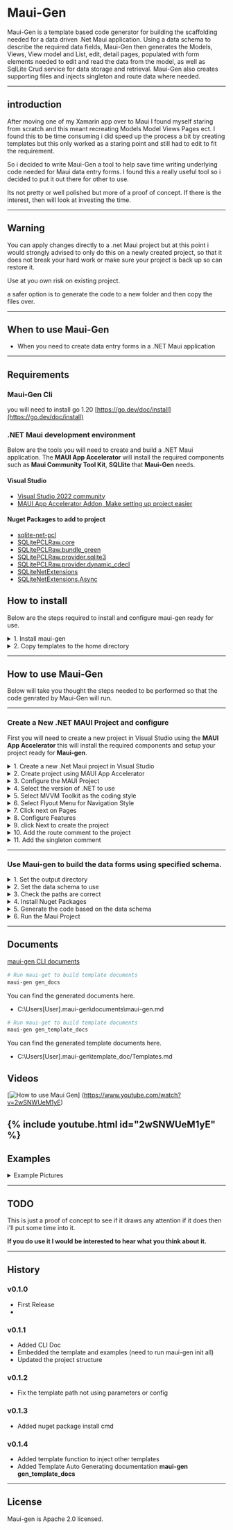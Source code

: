 # Maui-Gen

Maui-Gen is a template based code generator for building the scaffolding needed for a data driven .Net Maui application. 
Using a data schema to describe the required data fields, Maui-Gen then generates the Models, Views, View model and List, edit, detail pages, populated with form elements needed to edit and read the data from the model, as well as SqlLite Crud service for data storage and retrieval.
Maui-Gen also creates supporting files  and injects singleton and route data where needed.

---

## introduction

After moving one of my Xamarin app over to Maui I found myself staring from scratch and this meant recreating Models Model Views Pages ect.
I found this to be time consuming i did speed up the process a bit by creating templates but this only worked as a staring point and still had to edit to fit the requirement.

So i decided to write Maui-Gen a tool to help save time writing underlying code needed for Maui data entry forms. 
I found this a really useful tool so i decided to put it out there for other to use. 

Its not pretty or well polished but more of a proof of concept. If there is the interest, then will look at investing the time.

---

## Warning 

You can apply changes directly to a .net Maui project but at this point i would strongly advised to only do this on a newly created project,
so that it does not break your hard work or make sure your project is back up so can restore it.

Use at you own risk on existing project.

a safer option is to generate the code to a new folder and then copy the files over.

---

## When to use Maui-Gen
- When you need to create data entry forms in a .NET Maui application

---

## Requirements

### Maui-Gen Cli
you will need to install go 1.20 [https://go.dev/doc/install](https://go.dev/doc/install)

### .NET Maui development environment
Below are the tools you will need to create and build a .NET Maui application. The **MAUI App Accelerator** will install the required components such as **Maui Community Tool Kit**, **SQLlite** that **Maui-Gen** needs.

#### Visual Studio
- [Visual Studio 2022 community](https://visualstudio.microsoft.com/vs/community/)
- [MAUI App Accelerator Addon, Make setting up project easier](https://marketplace.visualstudio.com/items?itemName=MattLaceyLtd.MauiAppAccelerator)

#### Nuget Packages to add to project

- [sqlite-net-pcl](https://www.nuget.org/packages/sqlite-net-pcl)
- [SQLitePCLRaw.core](https://www.nuget.org/packages/SQLitePCLRaw.core)
- [SQLitePCLRaw.bundle_green](https://www.nuget.org/packages/SQLitePCLRaw.bundle_green)
- [SQLitePCLRaw.provider.sqlite3](https://www.nuget.org/packages/SQLitePCLRaw.provider.sqlite3)
- [SQLitePCLRaw.provider.dynamic_cdecl](https://www.nuget.org/packages/SQLitePCLRaw.provider.dynamic_cdecl)
- [SQLiteNetExtensions](https://www.nuget.org/packages/SQLiteNetExtensions/)
- [SQLiteNetExtensions.Async](https://www.nuget.org/packages/SQLiteNetExtensions.Async)


## How to install 
Below are the steps required to install and configure maui-gen ready for use.
<details>
<summary>1. Install maui-gen</summary

 To install Maui-gen run the command below 
 ```yaml
 go install github.com/Mrpye/maui-gen
```

</details>

<details>
<summary>2. Copy templates to the home directory</summary

 Run the command below, this will copy the templates to your home directory so that you can add your own customization and look at some data schema examples.
 ```yaml
 maui-gen init all
 ```

</details>

---

## How to use Maui-Gen
Below will take you thought the steps needed to be performed so that the code genrated by Maui-Gen will run.

---

### Create a New .NET MAUI Project and configure

First you will need to create a new project in Visual Studio using the **MAUI App Accelerator** this will install the required components and setup your project ready for **Maui-gen**. 

<details>
<summary>1. Create a new .Net Maui project in Visual Studio</summary

Open **Visual Studio** and create a new project this will start the project selection menu. 


![New Project](documents/img/new_project.png)

</details>

<details>
<summary>2. Create project using MAUI App Accelerator </summary



Select the **MAUI App Accelerator** to start the project wizard.



![App Accelerator](documents/img/app_accelerator.png)

</details>

<details>
<summary>3. Configure the MAUI Project</summary



Enter the project name and solution name.
- **Make a note of the path where the project will be created**
- **Also solution Name this will be the namespace we will use later.**



![Configure Project](documents/img/configure_maui_app.png)

</details>

<details>
<summary>4. Select the version of .NET to use</summary



Select the .NET version to use either .Net 6 or .NET 7. 



![.Net Version](documents/img/app_accelerator_net_version.png)

</details>

<details>
<summary>5. Select MVVM Toolkit as the coding style</summary



Select the MVVM Toolkit



![Code Style](documents/img/app_accelerator_code_style.png)

</details>

<details>
<summary>6. Select Flyout Menu for Navigation Style</summary



You can select Flyout or Tabs



![Navigation](documents/img/app_accelerator_nav.png)

</details>

<details>
<summary>7. Click next on Pages</summary



You can just click next on the pages.



![Pages](documents/img/app_accelerator_pages.png)

</details>

<details>
<summary>8. Configure Features</summary



Add the following libraries:
- MAUI Community Toolkit
- sqllite-net-pcl



![Features](documents/img/app_accelerator_features.png)

</details>

<details>
<summary>9. click Next to create the project</summary



MAUI App Accelerator will create the project



![Solution Explorer](documents/img/solution_explorer.png)

</details>

<details>
<summary>10. Add the route comment to the project</summary




- So that Maui-gen knows where to inject the route code it uses the following comment
```c#
//<%REGISTER_ROUTE%>
```






- You will need to add this to the file **AppShell.xaml.cs**
![AppShell](documents/img/app_shell.png)
 - Add the comment just below the InitializeComponent and save changes.
```c#
public partial class AppShell : Shell
{
	public AppShell()
	{
		InitializeComponent();

        //<%REGISTER_ROUTE%>
    }
}
```





</details>


<details>
<summary>11. Add the singleton comment</summary



- So that Maui-gen knows where to inject the singleton code it uses the following comment
```c#
//<%REGISTER_SINGLETON%
```

- You will need to add this to the file **AppShell.xaml.cs**
![MauiProgram](documents/img/maui_program.png)
-  Add the comment just below the **builder.Services.AddSingleton<MainViewModel();** and save changes.
```c#
public static class MauiProgram {
    public static MauiApp CreateMauiApp() {
        var builder = MauiApp.CreateBuilder();
        builder
           .UseMauiApp<App()
            .UseMauiCommunityToolkit()
            .ConfigureFonts(fonts = {
                fonts.AddFont("OpenSans-Regular.ttf", "OpenSansRegular");
                fonts.AddFont("OpenSans-Semibold.ttf", "OpenSansSemibold");
            });

        builder.Services.AddSingleton<MainViewModel();

       //<%REGISTER_SINGLETON%

        builder.Services.AddSingleton<MainPage();

        return builder.Build();
    }
}
```

</details>


---

### Use Maui-gen to build the data forms using specified schema.



<details>
<summary>1. Set the output directory</summary



First we need to tell **Maui-gen** where to output the generated code to.
In this case we are pointing it to the **DemoMauiApp** created earlier.

**Note!** Make sure it is the directory where all the code is, see below.



![MauiProgram](documents/img/project_folder.png)



Run the following command to set the output directory. 
This is where Maui-gen will output the code to.

**Adjust the path to point to your project.**

```bash
maui-gen set output "C:\projects\Net\DemoMauiApp\DemoMauiApp"
```



</details>

<details>
<summary>2. Set the data schema to use</summary



Under your home directory where the **Maui-gen** templates are saved are some example schemas. we are going to set maui-gen to use one of these schemas.

```bash
maui-gen set schema "C:\Users\[user]\.maui-gen\examples\person_and_pet.yaml"
```



</details>

 
<details>
<summary>3. Check the paths are correct</summary



You can check what paths are set by using the following command this will open the config file in notepad.

```bash
maui-gen set edit
```



</details>

<details>
<summary>4. Install Nuget Packages</summary

You will need to install the following packages into the project.

- Use the maui-gen install tool 

```bash
maui-gen nuget install --output [project_path]
```

- Or if you set the output using the **maui-gen set output** then you can just use

```bash
maui-gen nuget install
```

- Or add each package using the nuget install in Visual Studio

```bash
SQLitePCLRaw.core
SQLitePCLRaw.bundle_green
SQLitePCLRaw.provider.sqlite3
SQLitePCLRaw.provider.dynamic_cdecl
SQLiteNetExtensions
SQLiteNetExtensions.Async

```

- Or open command prompt and cd to the project directory then paste the following code into the command prompt.
  
```bash
cd C:\projects\Net\MauiGenDemoApp\MauiGenDemoApp

dotnet add C:\projects\Net\MauiGenDemoApp\MauiGenDemoApp package SQLitePCLRaw.core
dotnet add package SQLitePCLRaw.bundle_green
dotnet add package SQLitePCLRaw.provider.sqlite3
dotnet add package SQLitePCLRaw.provider.dynamic_cdecl
dotnet add package SQLiteNetExtensions
dotnet add package SQLiteNetExtensions.Async
```


</details>

<details>
<summary>5. Generate the code based on the data schema</summary



Finally we are ready to generate the code you will need to pass in the project root namespace this is the ? "solution name" you entered when creating the Maui project.

you can also change the name space in the Data Schema file

```yaml
name_space: "DemoMauiApp"
resources:
  - App
  - Enums
  - AppShell
  - MauiProgram
```

```bash
maui-gen build --namespace "[solution name]"
```



</details>

<details>
<summary>6. Run the Maui Project</summary



Now that the code has been generated your can goto you Visual studio and you will see lots of new folders and files have been created.




![Generated Code](documents/img/generated_code.png)



You can now simple run the project and you should see.



#### Main Menu
![Menu](documents/img/project_menu.png)

#### Edit Person Form
![Add Person](documents/img/project_add_person.png)

#### List Person Form
![Add Person](documents/img/project_list_person.png)


</details>

---

## Documents
[maui-gen CLI documents](./documents/maui-gen.md)


```bash
# Run maui-get to build template documents
maui-gen gen_docs
```
You can find the generated documents here.
* C:\Users\[User]\.maui-gen\documents\maui-gen.md
  
```bash
# Run maui-get to build template documents
maui-gen gen_template_docs
```
You can find the generated template documents here.
* C:\Users\[User]\.maui-gen\template_doc/Templates.md

## Videos

[![How to use Maui Gen](https://img.youtube.com/vi/2wSNWUeM1yE/maxresdefault.jpg)]
(https://www.youtube.com/watch?v=2wSNWUeM1yE)

{% include youtube.html id="2wSNWUeM1yE" %}
---

## Examples

<details>
<summary>Example Pictures</summary

#### Main Menu
![Menu](documents/img/project_menu.png)

#### Edit Person Form
![Add Person](documents/img/project_add_person.png)

#### List Person Form
![Add Person](documents/img/project_list_person.png)

</details>

---

## TODO
This is just a proof of concept to see if it draws any attention if it does then i'll put some time into it.


**If you do use it I would be interested to hear what you think about it.**


---

## History
### v0.1.0
- First Release
- 
### v0.1.1
- Added CLI Doc
- Embedded the template and examples (need to run maui-gen init all)
- Updated the project structure

### v0.1.2
- Fix the template path not using parameters or config

### v0.1.3
- Added nuget package install cmd

### v0.1.4
- Added template function to inject other templates
- Added Template Auto Generating documentation **maui-gen gen_template_docs**
---

## License
Maui-gen is Apache 2.0 licensed.
